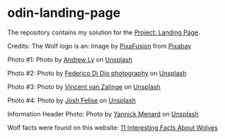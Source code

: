# odin-landing-page

The repository contains my solution for the [Project: Landing Page](https://www.theodinproject.com/lessons/foundations-landing-page).

Credits:
The Wolf logo is an: Image by <a href="https://pixabay.com/users/pixafusion-36594250/?utm_source=link-attribution&utm_medium=referral&utm_campaign=image&utm_content=8076301">PixaFusion</a> from <a href="https://pixabay.com//?utm_source=link-attribution&utm_medium=referral&utm_campaign=image&utm_content=8076301">Pixabay</a>

Photo #1: Photo by <a href="https://unsplash.com/@nineteen?utm_source=unsplash&utm_medium=referral&utm_content=creditCopyText">Andrew Ly</a> on <a href="https://unsplash.com/photos/iUA1cea8QiY?utm_source=unsplash&utm_medium=referral&utm_content=creditCopyText">Unsplash</a>

Photo #2: Photo by <a href="https://unsplash.com/@didiofederico_photographer?utm_source=unsplash&utm_medium=referral&utm_content=creditCopyText">Federico Di Dio photography</a> on <a href="https://unsplash.com/photos/9y-XkkOk2XI?utm_source=unsplash&utm_medium=referral&utm_content=creditCopyText">Unsplash</a>

Photo #3: Photo by <a href="https://unsplash.com/@vincentvanzalinge?utm_source=unsplash&utm_medium=referral&utm_content=creditCopyText">Vincent van Zalinge</a> on <a href="https://unsplash.com/photos/H0GRu4Dq2Bc?utm_source=unsplash&utm_medium=referral&utm_content=creditCopyText">Unsplash</a>
  
Photo #4: Photo by <a href="https://unsplash.com/@jfelise?utm_source=unsplash&utm_medium=referral&utm_content=creditCopyText">Josh Felise</a> on <a href="https://unsplash.com/photos/mblYxasm0nk?utm_source=unsplash&utm_medium=referral&utm_content=creditCopyText">Unsplash</a>

Information Header Photo: Photo by <a href="https://unsplash.com/@yannickmenard?utm_source=unsplash&utm_medium=referral&utm_content=creditCopyText">Yannick Menard</a> on <a href="https://unsplash.com/photos/rRgUtMpM1uw?utm_source=unsplash&utm_medium=referral&utm_content=creditCopyText">Unsplash</a>
  
Wolf facts were found on this website: [11 Interesting Facts About Wolves](https://www.treehugger.com/wolf-facts-5120321)